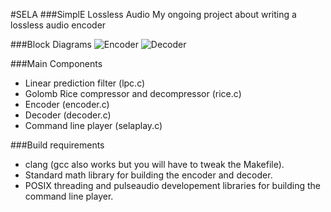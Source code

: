 #SELA
###SimplE Lossless Audio
My ongoing project about writing a lossless audio encoder

###Block Diagrams
![Encoder](https://cloud.githubusercontent.com/assets/12273725/8868411/c24585e6-31f5-11e5-937a-e3c11c632704.png)
![Decoder](https://cloud.githubusercontent.com/assets/12273725/8868418/cbb6a1dc-31f5-11e5-91f6-8290766baa34.png)

###Main Components
* Linear prediction filter (lpc.c)
* Golomb Rice compressor and decompressor (rice.c)
* Encoder (encoder.c)
* Decoder (decoder.c)
* Command line player (selaplay.c)

###Build requirements
* clang (gcc also works but you will have to tweak the Makefile).
* Standard math library for building the encoder and decoder.
* POSIX threading and pulseaudio developement libraries for building the command line player.
